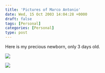 ```yaml
---
title: 'Pictures of Marco Antonio'
date: Wed, 15 Oct 2003 14:04:28 +0000
draft: false
tags: [Personal]
categories: [Personal]
type: post
---
```


Here is my precious newborn, only 3 days old.

![](http://www.jroller.com/resources/jmrodri/marco1.jpg)

![](http://www.jroller.com/resources/jmrodri/marco2.jpg)
